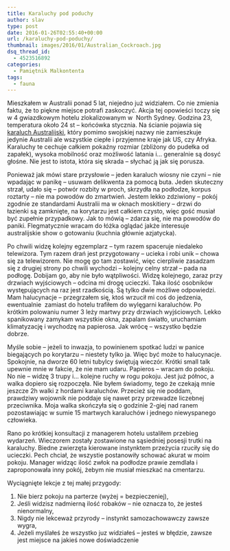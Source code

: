 ```yaml
---
title: Karaluchy pod poduchy
author: slav
type: post
date: 2016-01-26T02:55:40+00:00
url: /karaluchy-pod-poduchy/
thumbnail: images/2016/01/Australian_Cockroach.jpg
dsq_thread_id:
  - 4523516892
categories:
  - Pamiętnik Malkontenta
tags:
  - fauna
---
```

Mieszkałem w Australii ponad 5 lat, niejedno już widziałem. Co nie zmienia faktu, że to piękne miejsce potrafi zaskoczyć. Akcja tej opowieści toczy się w 4 gwiazdkowym hotelu zlokalizowanym w  North Sydney. Godzina 23, temperatura około 24 st &#8211; końcówka stycznia. Na ścianie pojawia się [karaluch Australijski](https://en.wikipedia.org/wiki/Australian_cockroach), który pomimo swojskiej nazwy nie zamieszkuje jedynie Australii ale wszystkie ciepłe i przyjemne kraje jak US, czy Afryka. Karaluchy te cechuje całkiem pokaźny rozmiar (zbliżony do pudełka od zapałek), wysoka mobilność oraz możliwość latania i&#8230; generalnie są dosyć głośne. Nie jest to istota, która się skrada &#8211; słychać ją jak się porusza.

<!--more-->

Ponieważ jak mówi stare przysłowie &#8211; jeden karaluch wiosny nie czyni &#8211; nie wpadając w panikę &#8211; usuwam delikwenta za pomocą buta. Jeden skuteczny strzał, udało się &#8211; potwór rozbity w proch, skrzydła na podłodze, korpus roztarty &#8211; nie ma powodów do zmartwień. Jestem lekko zdziwiony &#8211; pokój zgodnie ze standardami Australii ma w oknach moskitiery &#8211; drzwi do łazienki są zamknięte, na korytarzu jest całkiem czysto, więc gość musiał być zupełnie przypadkowy. Jak to mówią &#8211; zdarza się, nie ma powodów do paniki. Flegmatycznie wracam do łóżka oglądać jakże interesuje australijskie show o gotowaniu (kuchnia głównie azjatycka).

Po chwili widzę kolejny egzemplarz &#8211; tym razem spaceruje niedaleko telewizora. Tym razem drań jest przygotowany &#8211; ucieka i robi unik &#8211; chowa się za telewizorem. Nie mogę go tam zostawić, więc cierpliwie zasadzam się z drugiej strony po chwili wychodzi &#8211; kolejny celny strzał &#8211; pada na podłogę. Dobijam go, aby nie było wątpliwości. Widzę kolejnego, zaraz przy drzwiach wyjściowych &#8211; odcina mi drogę ucieczki. Taka ilość osobników występujących na raz jest rzadkością. Są tylko dwie możliwe odpowiedzi. Mam halucynacje &#8211; przegrzałem się, ktoś wrzucił mi coś do jedzenia, ewentualnie  zamiast do hotelu trafiłem do wylęgarni karaluchów. Po krótkim polowaniu numer 3 leży martwy przy drzwiach wyjściowych. Lekko spanikowany zamykam wszystkie okna, zapalam światło, uruchamiam klimatyzację i wychodzę na papierosa. Jak wrócę &#8211; wszystko będzie dobrze.

Myśle sobie &#8211; jeżeli to inwazja, to powinienem spotkać ludzi w panice biegających po korytarzu &#8211; niestety tylko ja. Więc być może to halucynacje. Spokojnie, na dworze 60 letni tubylcy świętują wieczór. Krótki small talk upewnie mnie w fakcie, że nie mam udaru. Papieros &#8211; wracam do pokoju. No nie &#8211; widzę 3 trupy i&#8230; kolejne ruchy w rogu pokoju. Jest już północ, a walka dopiero się rozpoczęła. Nie byłem świadomy, tego że czekają mnie jeszcze 2h walki z hordami karaluchów. Przecież się nie poddam, prawdziwy wojownik nie poddaje się nawet przy przewadze liczebnej przeciwnika. Moja walka skończyła się o godzinie 2-giej nad ranem pozostawiając w sumie 15 martwych karaluchów i jednego niewyspanego człowieka.

Rano po krótkiej konsultacji z managerem hotelu ustaliłem przebieg wydarzeń. Wieczorem zostały zostawione na sąsiedniej posesji trutki na karaluchy. Biedne zwierzęta kierowane instynktem przeżycia rzuciły się do ucieczki. Pech chciał, że wszystie postanowiły schować akurat w moim pokoju. Manager widząc ilość zwłok na podłodze prawie zemdlała i zaproponowała inny pokój, żebym nie musiał mieszkać na cmentarzu.

Wyciągnięte lekcje z tej małej przygody:

  1. Nie bierz pokoju na parterze (wyżej = bezpieczeniej),
  2. Jeśli widzisz nadmierną ilość robaków &#8211; nie oznacza to, że jesteś nienormalny,
  3. Nigdy nie lekceważ przyrody &#8211; instynkt samozachowawczy zawsze wygra,
  4. Jeżeli myślałeś że wszystko juz widziałeś &#8211; jesteś w błędzie, zawsze jest miejsce na jakieś nowe doświadczenie

&nbsp;